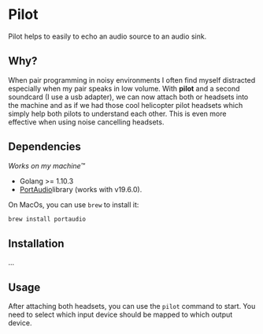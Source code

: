 # Pilot

Pilot helps to easily to echo an audio source to an audio sink.

## Why?
When pair programming in noisy environments I often find myself distracted especially when my pair speaks in low volume. 
With **pilot** and a second soundcard (I use a usb adapter), we can now attach both or headsets into the machine and as if we had those cool helicopter pilot headsets which simply help both pilots to understand each other.
This is even more effective when using noise cancelling headsets.

## Dependencies
*Works on my machine™*

* Golang >= 1.10.3 
* [PortAudio](http://www.portaudio.com/)library (works with v19.6.0).

On MacOs, you can use `brew` to install it:

```bash
brew install portaudio
``` 

## Installation

...

## Usage

After attaching both headsets, you can use the `pilot` command to start.
You need to select which input device should be mapped to which output device.
